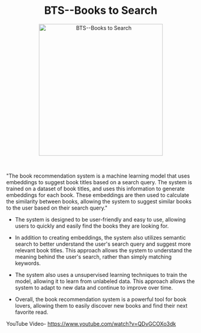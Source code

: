 <a name="readme-top"></a>
<h1 align="center">BTS--Books to Search</h1>
<p align="center">
  <a href="https://github.com/Manojkdara/Books-to-Search-BTS-">
    <img src="https://user-images.githubusercontent.com/109160335/212213048-75e497ff-9775-471e-bfdf-0dba59a1540a.jpg" alt="BTS--Books to Search" width=330 height=350>
  </a>
</p>

<br>

"The book recommendation system is a machine learning model that uses embeddings to suggest book titles based on a search query. The system is trained on a dataset of book titles, and uses this information to generate embeddings for each book. These embeddings are then used to calculate the similarity between books, allowing the system to suggest similar books to the user based on their search query."

* The system is designed to be user-friendly and easy to use, allowing users to quickly and easily find the books they are looking for. 
* In addition to creating embeddings, the system also utilizes semantic search to better understand the user's search query and suggest more relevant book titles. This approach allows the system to understand the meaning behind the user's search, rather than simply matching keywords.

* The system also uses a unsupervised learning techniques to train the model, allowing it to learn from unlabeled data. This approach allows the system to adapt to new data and continue to improve over time.
* Overall, the book recommendation system is a powerful tool for book lovers, allowing them to easily discover new books and find their next favorite read.


YouTube Video- https://www.youtube.com/watch?v=QDvGCOXo3dk
